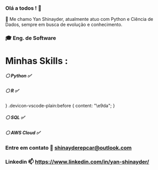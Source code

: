 ### Olá a todos ! 👋

 :large_blue_diamond: Me chamo Yan Shinayder, atualmente atuo com Python e Ciência de Dados, sempre em busca de evolução e conhecimento.
 ### :mortar_board: Eng. de Software 
 # Minhas Skills : 
 ##### :white_circle: Python :white_check_mark:
 ##### :white_circle: R :white_check_mark:
 }
.devicon-vscode-plain:before {
  content: "\e9da";
}
 ##### :white_circle: SQL :white_check_mark:
 ##### :white_circle: AWS Cloud :white_check_mark:
  
 ### Entre em contato :email: shinayderepcar@outlook.com
 ### Linkedin :mailbox: https://www.linkedin.com/in/yan-shinayder/

<!--
**yanshinayder/yanshinayder** is a ✨ _special_ ✨ repository because its `README.md` (this file) appears on your GitHub profile.

Here are some ideas to get you started:

- 🔭 I’m currently working on ...
- 🌱 I’m currently learning ...
- 👯 I’m looking to collaborate on ...
- 🤔 I’m looking for help with ...
- 💬 Ask me about ...
- 📫 How to reach me: ...
- 😄 Pronouns: ...
- ⚡ Fun fact: ...
-->
